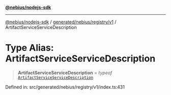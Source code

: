 [**@nebius/nodejs-sdk**](../../../../../README.md)

***

[@nebius/nodejs-sdk](../../../../../README.md) / [generated/nebius/registry/v1](../README.md) / ArtifactServiceServiceDescription

# Type Alias: ArtifactServiceServiceDescription

> **ArtifactServiceServiceDescription** = *typeof* [`ArtifactServiceServiceDescription`](../variables/ArtifactServiceServiceDescription.md)

Defined in: src/generated/nebius/registry/v1/index.ts:431
